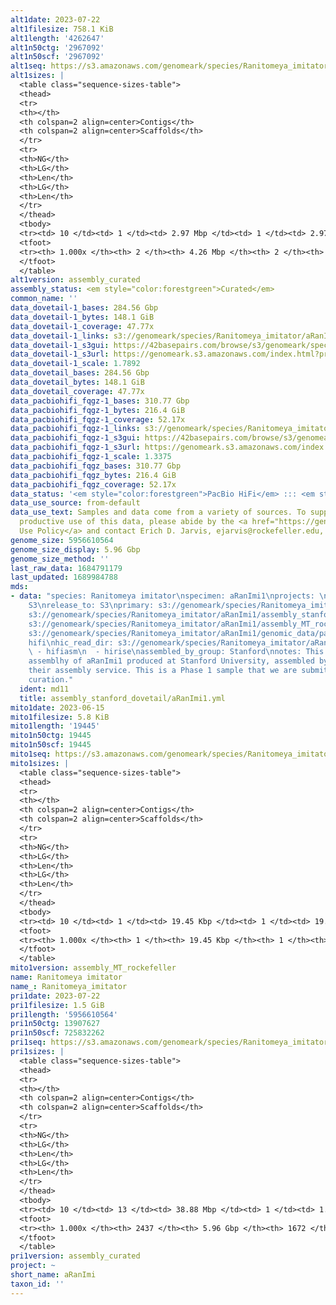 ```yaml
---
alt1date: 2023-07-22
alt1filesize: 758.1 KiB
alt1length: '4262647'
alt1n50ctg: '2967092'
alt1n50scf: '2967092'
alt1seq: https://s3.amazonaws.com/genomeark/species/Ranitomeya_imitator/aRanImi1/assembly_curated/aRanImi1.alt.cur.20230722.fasta.gz
alt1sizes: |
  <table class="sequence-sizes-table">
  <thead>
  <tr>
  <th></th>
  <th colspan=2 align=center>Contigs</th>
  <th colspan=2 align=center>Scaffolds</th>
  </tr>
  <tr>
  <th>NG</th>
  <th>LG</th>
  <th>Len</th>
  <th>LG</th>
  <th>Len</th>
  </tr>
  </thead>
  <tbody>
  <tr><td> 10 </td><td> 1 </td><td> 2.97 Mbp </td><td> 1 </td><td> 2.97 Mbp </td></tr><tr><td> 20 </td><td> 1 </td><td> 2.97 Mbp </td><td> 1 </td><td> 2.97 Mbp </td></tr><tr><td> 30 </td><td> 1 </td><td> 2.97 Mbp </td><td> 1 </td><td> 2.97 Mbp </td></tr><tr><td> 40 </td><td> 1 </td><td> 2.97 Mbp </td><td> 1 </td><td> 2.97 Mbp </td></tr><tr style="background-color:#cccccc;"><td> 50 </td><td> 1 </td><td> 2.97 Mbp </td><td> 1 </td><td> 2.97 Mbp </td></tr><tr><td> 60 </td><td> 1 </td><td> 2.97 Mbp </td><td> 1 </td><td> 2.97 Mbp </td></tr><tr><td> 70 </td><td> 2 </td><td> 1.30 Mbp </td><td> 2 </td><td> 1.30 Mbp </td></tr><tr><td> 80 </td><td> 2 </td><td> 1.30 Mbp </td><td> 2 </td><td> 1.30 Mbp </td></tr><tr><td> 90 </td><td> 2 </td><td> 1.30 Mbp </td><td> 2 </td><td> 1.30 Mbp </td></tr><tr><td> 100 </td><td> 2 </td><td> 1.30 Mbp </td><td> 2 </td><td> 1.30 Mbp </td></tr></tbody>
  <tfoot>
  <tr><th> 1.000x </th><th> 2 </th><th> 4.26 Mbp </th><th> 2 </th><th> 4.26 Mbp </th></tr>
  </tfoot>
  </table>
alt1version: assembly_curated
assembly_status: <em style="color:forestgreen">Curated</em>
common_name: ''
data_dovetail-1_bases: 284.56 Gbp
data_dovetail-1_bytes: 148.1 GiB
data_dovetail-1_coverage: 47.77x
data_dovetail-1_links: s3://genomeark/species/Ranitomeya_imitator/aRanImi1/genomic_data/dovetail/<br>
data_dovetail-1_s3gui: https://42basepairs.com/browse/s3/genomeark/species/Ranitomeya_imitator/aRanImi1/genomic_data/dovetail/
data_dovetail-1_s3url: https://genomeark.s3.amazonaws.com/index.html?prefix=species/Ranitomeya_imitator/aRanImi1/genomic_data/dovetail/
data_dovetail-1_scale: 1.7892
data_dovetail_bases: 284.56 Gbp
data_dovetail_bytes: 148.1 GiB
data_dovetail_coverage: 47.77x
data_pacbiohifi_fqgz-1_bases: 310.77 Gbp
data_pacbiohifi_fqgz-1_bytes: 216.4 GiB
data_pacbiohifi_fqgz-1_coverage: 52.17x
data_pacbiohifi_fqgz-1_links: s3://genomeark/species/Ranitomeya_imitator/aRanImi1/genomic_data/pacbio_hifi/<br>
data_pacbiohifi_fqgz-1_s3gui: https://42basepairs.com/browse/s3/genomeark/species/Ranitomeya_imitator/aRanImi1/genomic_data/pacbio_hifi/
data_pacbiohifi_fqgz-1_s3url: https://genomeark.s3.amazonaws.com/index.html?prefix=species/Ranitomeya_imitator/aRanImi1/genomic_data/pacbio_hifi/
data_pacbiohifi_fqgz-1_scale: 1.3375
data_pacbiohifi_fqgz_bases: 310.77 Gbp
data_pacbiohifi_fqgz_bytes: 216.4 GiB
data_pacbiohifi_fqgz_coverage: 52.17x
data_status: '<em style="color:forestgreen">PacBio HiFi</em> ::: <em style="color:forestgreen">Dovetail</em>'
data_use_source: from-default
data_use_text: Samples and data come from a variety of sources. To support fair and
  productive use of this data, please abide by the <a href="https://genome10k.soe.ucsc.edu/data-use-policies/">Data
  Use Policy</a> and contact Erich D. Jarvis, ejarvis@rockefeller.edu, with any questions.
genome_size: 5956610564
genome_size_display: 5.96 Gbp
genome_size_method: ''
last_raw_data: 1684791179
last_updated: 1689984788
mds:
- data: "species: Ranitomeya imitator\nspecimen: aRanImi1\nprojects: \n  - vgp\ndata_location:
    S3\nrelease_to: S3\nprimary: s3://genomeark/species/Ranitomeya_imitator/aRanImi1/assembly_stanford_dovetail/aRanImi1.stanford.pri.fasta.gz\npretext:
    s3://genomeark/species/Ranitomeya_imitator/aRanImi1/assembly_stanford_dovetail/evaluation/aRanImi1_pri.pretext\nmito:
    s3://genomeark/species/Ranitomeya_imitator/aRanImi1/assembly_MT_rockefeller/aRanImi1.MT.20230615.fasta.gz\npacbio_read_dir:
    s3://genomeark/species/Ranitomeya_imitator/aRanImi1/genomic_data/pacbio_hifi/\npacbio_read_type:
    hifi\nhic_read_dir: s3://genomeark/species/Ranitomeya_imitator/aRanImi1/genomic_data/dovetail/\npipeline:\n
    \ - hifiasm\n  - hirise\nassembled_by_group: Stanford\nnotes: This was a primary
    assemblhy of aRanImi1 produced at Stanford University, assembled by Dovetail using
    their assembly service. This is a Phase 1 sample that we are submitting for a
    curation."
  ident: md11
  title: assembly_stanford_dovetail/aRanImi1.yml
mito1date: 2023-06-15
mito1filesize: 5.8 KiB
mito1length: '19445'
mito1n50ctg: 19445
mito1n50scf: 19445
mito1seq: https://s3.amazonaws.com/genomeark/species/Ranitomeya_imitator/aRanImi1/assembly_MT_rockefeller/aRanImi1.MT.20230615.fasta.gz
mito1sizes: |
  <table class="sequence-sizes-table">
  <thead>
  <tr>
  <th></th>
  <th colspan=2 align=center>Contigs</th>
  <th colspan=2 align=center>Scaffolds</th>
  </tr>
  <tr>
  <th>NG</th>
  <th>LG</th>
  <th>Len</th>
  <th>LG</th>
  <th>Len</th>
  </tr>
  </thead>
  <tbody>
  <tr><td> 10 </td><td> 1 </td><td> 19.45 Kbp </td><td> 1 </td><td> 19.45 Kbp </td></tr><tr><td> 20 </td><td> 1 </td><td> 19.45 Kbp </td><td> 1 </td><td> 19.45 Kbp </td></tr><tr><td> 30 </td><td> 1 </td><td> 19.45 Kbp </td><td> 1 </td><td> 19.45 Kbp </td></tr><tr><td> 40 </td><td> 1 </td><td> 19.45 Kbp </td><td> 1 </td><td> 19.45 Kbp </td></tr><tr style="background-color:#cccccc;"><td> 50 </td><td> 1 </td><td style="background-color:#ff8888;"> 19.45 Kbp </td><td> 1 </td><td style="background-color:#ff8888;"> 19.45 Kbp </td></tr><tr><td> 60 </td><td> 1 </td><td> 19.45 Kbp </td><td> 1 </td><td> 19.45 Kbp </td></tr><tr><td> 70 </td><td> 1 </td><td> 19.45 Kbp </td><td> 1 </td><td> 19.45 Kbp </td></tr><tr><td> 80 </td><td> 1 </td><td> 19.45 Kbp </td><td> 1 </td><td> 19.45 Kbp </td></tr><tr><td> 90 </td><td> 1 </td><td> 19.45 Kbp </td><td> 1 </td><td> 19.45 Kbp </td></tr><tr><td> 100 </td><td> 1 </td><td> 19.45 Kbp </td><td> 1 </td><td> 19.45 Kbp </td></tr></tbody>
  <tfoot>
  <tr><th> 1.000x </th><th> 1 </th><th> 19.45 Kbp </th><th> 1 </th><th> 19.45 Kbp </th></tr>
  </tfoot>
  </table>
mito1version: assembly_MT_rockefeller
name: Ranitomeya imitator
name_: Ranitomeya_imitator
pri1date: 2023-07-22
pri1filesize: 1.5 GiB
pri1length: '5956610564'
pri1n50ctg: 13907627
pri1n50scf: 725832262
pri1seq: https://s3.amazonaws.com/genomeark/species/Ranitomeya_imitator/aRanImi1/assembly_curated/aRanImi1.pri.cur.20230722.fasta.gz
pri1sizes: |
  <table class="sequence-sizes-table">
  <thead>
  <tr>
  <th></th>
  <th colspan=2 align=center>Contigs</th>
  <th colspan=2 align=center>Scaffolds</th>
  </tr>
  <tr>
  <th>NG</th>
  <th>LG</th>
  <th>Len</th>
  <th>LG</th>
  <th>Len</th>
  </tr>
  </thead>
  <tbody>
  <tr><td> 10 </td><td> 13 </td><td> 38.88 Mbp </td><td> 1 </td><td> 1.25 Gbp </td></tr><tr><td> 20 </td><td> 31 </td><td> 28.26 Mbp </td><td> 1 </td><td> 1.25 Gbp </td></tr><tr><td> 30 </td><td> 55 </td><td> 21.82 Mbp </td><td> 2 </td><td> 0.85 Gbp </td></tr><tr><td> 40 </td><td> 86 </td><td> 17.50 Mbp </td><td> 3 </td><td> 0.85 Gbp </td></tr><tr style="background-color:#cccccc;"><td> 50 </td><td> 124 </td><td style="background-color:#88ff88;"> 13.91 Mbp </td><td> 4 </td><td style="background-color:#88ff88;"> 0.73 Gbp </td></tr><tr><td> 60 </td><td> 173 </td><td> 10.56 Mbp </td><td> 4 </td><td> 0.73 Gbp </td></tr><tr><td> 70 </td><td> 238 </td><td> 7.80 Mbp </td><td> 5 </td><td> 0.72 Gbp </td></tr><tr><td> 80 </td><td> 329 </td><td> 5.51 Mbp </td><td> 6 </td><td> 0.58 Gbp </td></tr><tr><td> 90 </td><td> 476 </td><td> 2.77 Mbp </td><td> 8 </td><td> 206.08 Mbp </td></tr><tr><td> 100 </td><td> 2437 </td><td> 19  bp </td><td> 1672 </td><td> 3.40 Kbp </td></tr></tbody>
  <tfoot>
  <tr><th> 1.000x </th><th> 2437 </th><th> 5.96 Gbp </th><th> 1672 </th><th> 5.96 Gbp </th></tr>
  </tfoot>
  </table>
pri1version: assembly_curated
project: ~
short_name: aRanImi
taxon_id: ''
---
```

